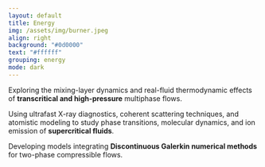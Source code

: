 ```yaml
---
layout: default
title: Energy
img: /assets/img/burner.jpeg
align: right
background: "#0d0000"
text: "#ffffff"
grouping: energy
mode: dark
---
```


<p class="card-text">
  <i class="fa-solid fa-tint"></i>
  <span>
    Exploring the mixing-layer dynamics and real-fluid thermodynamic effects of <strong>transcritical and high-pressure</strong> multiphase flows.
  </span>
</p>
<p class="card-text">
  <i class="fa-solid fa-atom"></i>
  <span>
    Using ultrafast X-ray diagnostics, coherent scattering techniques, and atomistic modeling to study phase transitions, molecular dynamics, and ion emission of <strong>supercritical fluids</strong>.
  </span>
</p>
<p class="card-text">
  <i class="fa-solid fa-code"></i>
  <span>
    Developing models integrating <strong>Discontinuous Galerkin numerical methods</strong> for two-phase compressible flows.
  </span>
</p>